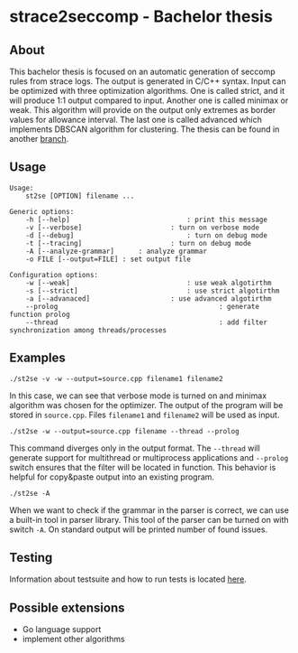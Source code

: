 # strace2seccomp - Bachelor thesis



## About
This bachelor thesis is focused on an automatic generation of seccomp rules from
strace logs. The output is generated in C/C++ syntax. Input can be optimized
with three optimization algorithms. One is called strict, and it will produce
1:1 output compared to input. Another one is called minimax or weak. This
algorithm will provide on the output only extremes as border values for
allowance interval.  The last one is called advanced which implements DBSCAN
algorithm for clustering. The thesis can be found in another
[branch](https://github.com/tammar96/IBP/tree/thesis).

## Usage

	Usage:
		st2se [OPTION] filename ...

	Generic options:
	    -h [--help]								: print this message
	    -v [--verbose]						: turn on verbose mode
	    -d [--debug]							: turn on debug mode
	    -t [--tracing]						: turn on debug mode
	    -A [--analyze-grammar]		: analyze grammar
	    -o FILE [--output=FILE]	: set output file

	Configuration options:
	    -w [--weak]								: use weak algotirthm
	    -s [--strict]							: use strict algotirthm
	    -a [--advanaced]					: use advanced algotirthm
	    --prolog										: generate function prolog
	    --thread										: add filter synchronization among threads/processes

## Examples

	./st2se -v -w --output=source.cpp filename1 filename2

In this case, we can see that verbose mode is turned on and minimax algorithm
was chosen for the optimizer. The output of the program will be stored in
`source.cpp`. Files `filename1` and `filename2` will be used as input.

	./st2se -w --output=source.cpp filename --thread --prolog

This command diverges only in the output format. The `--thread` will generate
support for multithread or multiprocess applications and `--prolog` switch
ensures that the filter will be located in function. This behavior is helpful
for copy&paste output into an existing program.

	./st2se -A

When we want to check if the grammar in the parser is correct, we can use a
built-in tool in parser library. This tool of the parser can be turned on with
switch `-A`. On standard output will be printed number of found issues.

## Testing
Information about testsuite and how to run tests is located
[here](./testsuite/README.md).

## Possible extensions
- Go language support
- implement other algorithms

